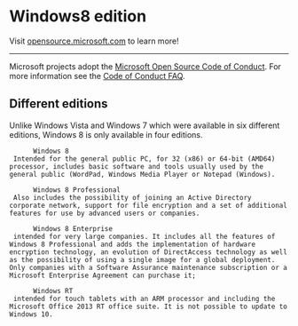 # Windows8 edition

Visit [opensource.microsoft.com](https://opensource.microsoft.com) to learn more!

----

Microsoft projects adopt the [Microsoft Open Source Code of Conduct](https://opensource.microsoft.com/codeofconduct/). For more information see the [Code of Conduct FAQ](https://opensource.microsoft.com/codeofconduct/faq/).

## Different editions

Unlike Windows Vista and Windows 7 which were available in six different editions, Windows 8 is only available in four editions.

          Windows 8
     Intended for the general public PC, for 32 (x86) or 64-bit (AMD64) processor, includes basic software and tools usually used by the general public (WordPad, Windows Media Player or Notepad (Windows).

          Windows 8 Professional
     Also includes the possibility of joining an Active Directory corporate network, support for file encryption and a set of additional features for use by advanced users or companies.

          Windows 8 Enterprise
     intended for very large companies. It includes all the features of Windows 8 Professional and adds the implementation of hardware encryption technology, an evolution of DirectAccess technology as well as the possibility of using a single image for a global deployment. Only companies with a Software Assurance maintenance subscription or a Microsoft Enterprise Agreement can purchase it;

          Windows RT
     intended for touch tablets with an ARM processor and including the Microsoft Office 2013 RT office suite. It is not possible to update to Windows 10.
